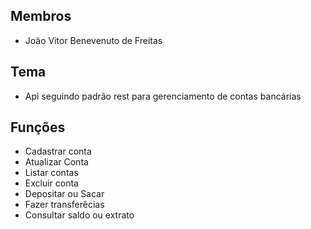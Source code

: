 <dl>
  <h2>Membros</h2>
  <ul>
	  <li>João Vitor Benevenuto de Freitas</li>
  </ul>
	  <h2>Tema</h2>
  <ul>
	  <li>Api seguindo padrão rest para gerenciamento de contas bancárias</li> 
  </ul>
	 <h2>Funções</h2>
  <ul>
	  <li>Cadastrar conta</li> 
  <li>Atualizar Conta</li>
  <li>Listar contas</li>
  <li>Excluir conta</li>
  <li>Depositar ou Sacar</li>
  <li>Fazer transferêcias</li>
  <li>Consultar saldo ou extrato</li>
  </ul>
  
